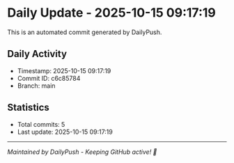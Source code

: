 # Daily Update - 2025-10-15 09:17:19

This is an automated commit generated by DailyPush.

## Daily Activity
- Timestamp: 2025-10-15 09:17:19
- Commit ID: c6c85784
- Branch: main

## Statistics
- Total commits: 5
- Last update: 2025-10-15 09:17:19

---
*Maintained by DailyPush - Keeping GitHub active! 🚀*
